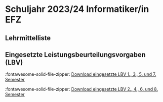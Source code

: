 # Schuljahr 2023/24 Informatiker/in EFZ

## Lehrmittelliste

## Eingesetzte Leistungsbeurteilungsvorgaben (LBV)

:fontawesome-solid-file-zipper: [Download eingesetzte LBV 1., 3., 5. und 7. Semester](downloads/LBV-2022-23-1.zip)

:fontawesome-solid-file-zipper: [Download eingesetzte LBV 2., 4., 6. und 8. Semester](downloads/LBV-2022-23-2.zip)